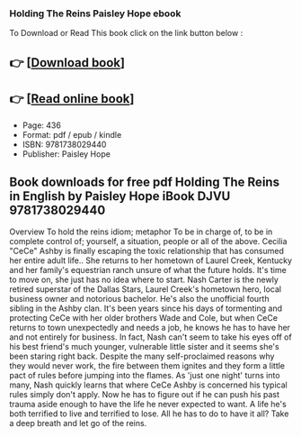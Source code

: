 ### Holding The Reins Paisley Hope ebook

To Download or Read This book click on the link button below :

## 👉  [**[Download book](http://get-pdfs.com/download.php?group=book&from=github.com&id=698654&lnk=1081 "Download book")**]

## 👉  [**[Read online book](http://get-pdfs.com/download.php?group=book&from=github.com&id=698654&lnk=1081 "Read online book")**]


* Page: 436
* Format: pdf / epub / kindle
* ISBN: 9781738029440
* Publisher: Paisley Hope



## Book downloads for free pdf Holding The Reins in English by Paisley Hope iBook DJVU 9781738029440


Overview
To hold the reins idiom; metaphor To be in charge of, to be in complete control of; yourself, a situation, people or all of the above. Cecilia &quot;CeCe&quot; Ashby is finally escaping the toxic relationship that has consumed her entire adult life.. She returns to her hometown of Laurel Creek, Kentucky and her family&#039;s equestrian ranch unsure of what the future holds. It&#039;s time to move on, she just has no idea where to start. Nash Carter is the newly retired superstar of the Dallas Stars, Laurel Creek&#039;s hometown hero, local business owner and notorious bachelor. He&#039;s also the unofficial fourth sibling in the Ashby clan. It&#039;s been years since his days of tormenting and protecting CeCe with her older brothers Wade and Cole, but when CeCe returns to town unexpectedly and needs a job, he knows he has to have her and not entirely for business. In fact, Nash can&#039;t seem to take his eyes off of his best friend&#039;s much younger, vulnerable little sister and it seems she&#039;s been staring right back. Despite the many self-proclaimed reasons why they would never work, the fire between them ignites and they form a little pact of rules before jumping into the flames. As &#039;just one night&#039; turns into many, Nash quickly learns that where CeCe Ashby is concerned his typical rules simply don&#039;t apply. Now he has to figure out if he can push his past trauma aside enough to have the life he never expected to want. A life he&#039;s both terrified to live and terrified to lose. All he has to do to have it all? Take a deep breath and let go of the reins.



